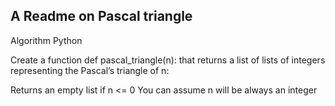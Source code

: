 ## A Readme on Pascal triangle
Algorithm
Python

Create a function def pascal_triangle(n): that returns a list of lists of integers representing the Pascal’s triangle of n:

Returns an empty list if n <= 0
You can assume n will be always an integer
